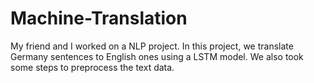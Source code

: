 # Machine-Translation
My friend and I worked on a NLP project. In this project, we translate Germany sentences to English ones using a LSTM model. We also took some steps to preprocess the text data.

